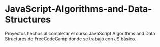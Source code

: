 # JavaScript-Algorithms-and-Data-Structures
Proyectos hechos al completar el curso JavaScript Algorithms and Data Structures de FreeCodeCamp donde se trabajó con JS básico.
